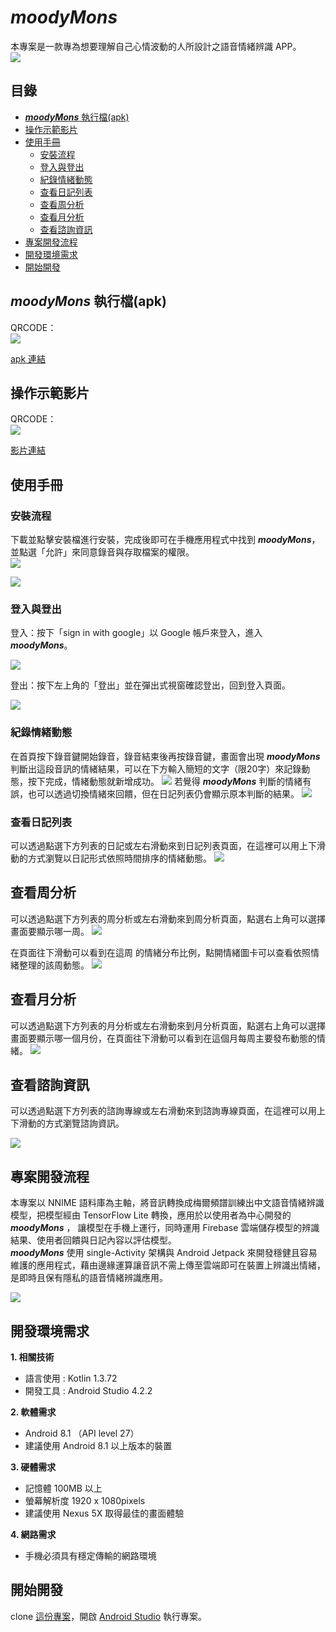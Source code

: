 # ***moodyMons***  

本專案是一款專為想要理解自己心情波動的人所設計之語音情緒辨識 APP。  
  ![](https://i.imgur.com/r1x9xqa.png)  
## 目錄  
* [***moodyMons*** 執行檔(apk)](#moodyMons-執行檔apk)  
* [操作示範影片](#操作示範影片)
* [使用手冊](#使用手冊)  
    * [安裝流程](#安裝流程)
    * [登入與登出](#登入與登出)
    * [紀錄情緒動態](#紀錄情緒動態)
    * [查看日記列表](#查看日記列表)
    * [查看周分析](#查看周分析)
    * [查看月分析](#查看月分析)
    * [查看諮詢資訊](#查看諮詢資訊)
* [專案開發流程](#專案開發流程)  
* [開發環境需求](#開發環境需求)  
* [開始開發](#開始開發)  

## ***moodyMons*** 執行檔(apk)  

QRCODE：  
![](https://i.imgur.com/agAQJH7.png)  
  
[apk 連結](https://drive.google.com/drive/folders/1DjHTmqfEk49wVjDKvDwENcIQFbs4r1Bi?usp=sharing)  

## 操作示範影片  
QRCODE：  
![](https://i.imgur.com/v682rdc.png)  


[影片連結](https://youtu.be/PlhWJmkOK-g)  

## 使用手冊  
### 安裝流程  
下載並點擊安裝檔進行安裝，完成後即可在手機應用程式中找到 ***moodyMons***，並點選「允許」來同意錄音與存取檔案的權限。  
![](https://i.imgur.com/f71hebR.png)  

![](https://i.imgur.com/vhx3UAk.png)  

### 登入與登出  
登入：按下「sign in with google」以 Google 帳戶來登入，進入 ***moodyMons***。  
  
 ![](https://i.imgur.com/WIAOxAn.png)  

登出：按下左上角的「登出」並在彈出式視窗確認登出，回到登入頁面。  

![](https://i.imgur.com/VwZwUPk.png)

### 紀錄情緒動態
在首頁按下錄音鍵開始錄音，錄音結束後再按錄音鍵，畫面會出現 ***moodyMons*** 判斷出這段音訊的情緒結果，可以在下方輸入簡短的文字（限20字）來記錄動態，按下完成，情緒動態就新增成功。
![](https://i.imgur.com/0hF46Zu.png)
若覺得 ***moodyMons*** 判斷的情緒有誤，也可以透過切換情緒來回饋，但在日記列表仍會顯示原本判斷的結果。
![](https://i.imgur.com/i4gA2Bh.png)
### 查看日記列表
可以透過點選下方列表的日記或左右滑動來到日記列表頁面，在這裡可以用上下滑動的方式瀏覽以日記形式依照時間排序的情緒動態。
![](https://i.imgur.com/CGL8bU6.png)

## 查看周分析
可以透過點選下方列表的周分析或左右滑動來到周分析頁面，點選右上角可以選擇畫面要顯示哪一周。
![](https://i.imgur.com/Tk4We05.png)

在頁面往下滑動可以看到在這周 的情緒分布比例，點開情緒圖卡可以查看依照情緒整理的該周動態。
![](https://i.imgur.com/t7otBS8.png)
## 查看月分析
可以透過點選下方列表的月分析或左右滑動來到月分析頁面，點選右上角可以選擇畫面要顯示哪一個月份，在頁面往下滑動可以看到在這個月每周主要發布動態的情緒。
![](https://i.imgur.com/r6wKeny.png)

## 查看諮詢資訊

可以透過點選下方列表的諮詢專線或左右滑動來到諮詢專線頁面，在這裡可以用上下滑動的方式瀏覽諮詢資訊。

![](https://i.imgur.com/3wnfdiU.png)

## 專案開發流程  
本專案以 NNIME 語料庫為主軸，將音訊轉換成梅爾頻譜訓練出中文語音情緒辨識模型，把模型經由 TensorFlow Lite 轉換，應用於以使用者為中心開發的 ***moodyMons*** ， 讓模型在手機上運行，同時運用 Firebase 雲端儲存模型的辨識結果、使用者回饋與日記內容以評估模型。  
***moodyMons***  使用 single-Activity 架構與 Android Jetpack 來開發穩健且容易維護的應用程式，藉由邊緣運算讓音訊不需上傳至雲端即可在裝置上辨識出情緒，是即時且保有隱私的語音情緒辨識應用。  

![](https://i.imgur.com/2IeqQ0y.png)  

## 開發環境需求  
**1. 相關技術**
* 語言使用 : Kotlin 1.3.72
* 開發工具 : Android Studio 4.2.2

**2. 軟體需求**

* Android 8.1 （API level 27）
* 建議使用 Android 8.1 以上版本的裝置

**3. 硬體需求** 

* 記憶體 100MB 以上
* 螢幕解析度 1920 x 1080pixels
* 建議使用 Nexus 5X 取得最佳的畫面體驗

**4. 網路需求** 
* 手機必須具有穩定傳輸的網路環境

## 開始開發  

clone [這份專案](https://github.com/lisaproject/moodyMons.git)，開啟 [Android Studio](https://developer.android.com/studio) 執行專案。 
